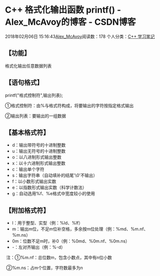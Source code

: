 # C++ 格式化输出函数 printf() - Alex_McAvoy的博客 - CSDN博客





2018年02月06日 15:16:43[Alex_McAvoy](https://me.csdn.net/u011815404)阅读数：178
个人分类：[C++ 学习笔记](https://blog.csdn.net/u011815404/article/category/7441297)









## 【功能】



格式化输出任意数据列表



## 【语句格式】



printf("格式控制符",输出列表);

①格式控制符：由%与格式符构成，将要输出的字符按指定格式输出

②输出列表：要输出的一组数据



## 【基本格式符】




- d：输出带符号的十进制整数
- u：输出无符号的十进制整数
- o：以八进制形式输出整数
- x：以十六进制形式输出整数
- c：输出单个字符
- s：输出字符串（自动填补的结尾'\0'不输出）
- f：以小数形式输出实数
- e：以指数形式输出实数（科学计数法）
- g：自动选用%f、%e格式中宽度较小的使用





## 【附加格式符】




- l：用于整型、实型（例：%ld、%lf）
- m：输出m位，不足m位补空格，多余按m位处理（例：%md、%m.nf、%m.ns）
- 0m：位数不足m时，补0（例：%0md、%0m.nf、%0m.ns）
- -：左对齐输出（例：%-d）

 注：①%m.nf：总位数m，包含小数点，其中有n位小数

 ②%m.ns：占m个位置，字符数最多为n



